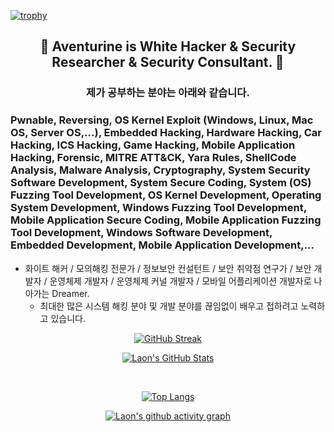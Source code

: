 [![trophy](https://github-profile-trophy.vercel.app/?username=AventurineJun&theme=algolia&column=10)](https://github.com/Luon/)

<div align = "center">
<h2> 💫 Aventurine is White Hacker & Security Researcher & Security Consultant. 💫 </h2>
</div>

<div align = "center">
<h3> 제가 공부하는 분야는 아래와 같습니다. </h3>
</div>

### Pwnable, Reversing, OS Kernel Exploit (Windows, Linux, Mac OS, Server OS,...), Embedded Hacking, Hardware Hacking, Car Hacking, ICS Hacking, Game Hacking, Mobile Application Hacking, Forensic, MITRE ATT&CK, Yara Rules, ShellCode Analysis, Malware Analysis, Cryptography, System Security Software Development, System Secure Coding, System (OS) Fuzzing Tool Development, OS Kernel Development, Operating System Development, Windows Fuzzing Tool Development, Mobile Application Secure Coding, Mobile Application Fuzzing Tool Development, Windows Software Development, Embedded Development, Mobile Application Development,... 
 
- 화이트 해커 / 모의해킹 전문가 / 정보보안 컨설턴트 / 보안 취약점 연구가 / 보안 개발자 / 운영체제 개발자 / 운영체제 커널 개발자 / 모바일 어플리케이션 개발자로 나아가는 Dreamer.
  - 최대한 많은 시스템 해킹 분야 및 개발 분야를 끊임없이 배우고 접하려고 노력하고 있습니다.

<div align = "center">

[![GitHub Streak](https://github-readme-streak-stats.herokuapp.com/?user=AventurineJun&theme=holi-theme)](https://git.io/streak-stats)

[![Laon's GitHub Stats](https://github-readme-stats.vercel.app/api?username=AventurineJun&hide=contribs,prs&show_icons=true&theme=ambient_gradient)](https://github.com/anuraghazra/github-readme-stats)

<br>

[![Top Langs](https://github-readme-stats.vercel.app/api/top-langs/?username=AventurineJun&langs_count=10&hide=contribs,prs&show_icons=true&theme=ambient_gradient)](https://github.com/anuraghazra/github-readme-stats)

[![Laon's github activity graph](https://github-readme-activity-graph.vercel.app/graph?username=AventurineJun&theme=react-dark&border=true)](https://github.com/ashutosh00710/github-readme-activity-graph)

</div>
 
 
